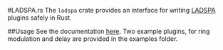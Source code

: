 #LADSPA.rs
The ```ladspa``` crate provides an interface for writing [LADSPA](http://www.ladspa.org/) plugins safely in Rust.

##Usage
See the documentation [here](http://deadmau6.com/doc/ladspa/). Two example plugins, for ring modulation and delay are provided in the examples folder.
